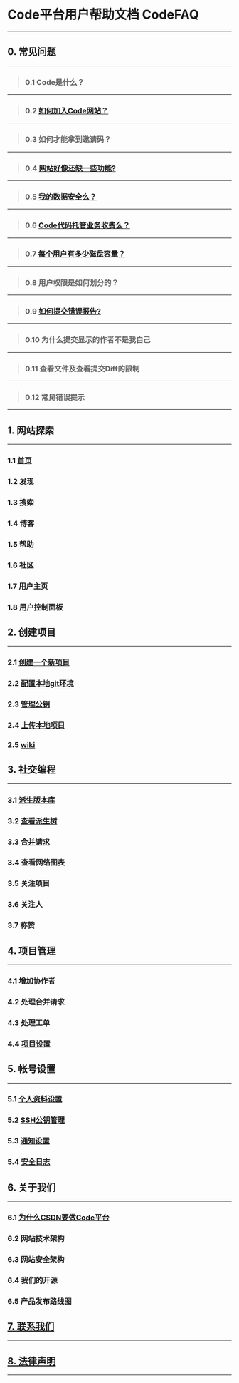 # **Code平台用户帮助文档 CodeFAQ**

----------

## **0. 常见问题**

----------
>### 0.1 Code是什么？

----------
>### 0.2 [如何加入Code网站？](https://github.com/hadesli/CodeFAQ/blob/master/FAQ_0_2.md "如何加入Code网站？")

----------
>### 0.3 如何才能拿到邀请码？

----------
>### 0.4 [网站好像还缺一些功能?](https://raw.github.com/hadesli/CodeFAQ/master/FAQ_0_4.md "网站好像还缺一些功能?")

----------
>### 0.5 [我的数据安全么？](https://raw.github.com/hadesli/CodeFAQ/master/FAQ_0_5.md "我的数据安全么")

----------
>### 0.6 [Code代码托管业务收费么？](https://github.com/hadesli/CodeFAQ/blob/master/FAQ_0_6.md "Code代码托管业务收费么?")

----------
>### 0.7 [每个用户有多少磁盘容量？](https://github.com/hadesli/CodeFAQ/blob/master/FAQ_0_7.md "每个用户有多少磁盘容量?")

----------
>### 0.8 用户权限是如何划分的？

----------
>### 0.9 [如何提交错误报告?](https://github.com/hadesli/CodeFAQ/blob/master/FAQ_0_9.md "如何提交错误报告?")

----------
>### 0.10 为什么提交显示的作者不是我自己

----------
>### 0.11 查看文件及查看提交Diff的限制

----------
>### 0.12 常见错误提示

----------


## **1. 网站探索**
----------
### 1.1 [首页](https://github.com/hadesli/CodeFAQ/blob/master/FAQ_1_1.md "首页")
### 1.2 发现
### 1.3 搜索
### 1.4 博客
### 1.5 帮助
### 1.6 社区
### 1.7 用户主页
### 1.8 用户控制面板


## **2. 创建项目**
----------
### 2.1 [创建一个新项目](https://github.com/hadesli/CodeFAQ/blob/master/FAQ_2_1.md "创建一个新项目")
### 2.2 [配置本地git环境](https://github.com/hadesli/CodeFAQ/blob/master/FAQ_2_2.md "配置本地git环境")
### 2.3 [管理公钥](https://github.com/hadesli/CodeFAQ/blob/master/FAQ_2_3.md "管理公钥")
### 2.4 [上传本地项目](https://github.com/hadesli/CodeFAQ/blob/master/FAQ_2_4.md "上传本地项目")
### 2.5 [wiki](https://github.com/hadesli/CodeFAQ/blob/master/FAQ_2_5.md "wiki")


## **3. 社交编程**
----------
### 3.1 [派生版本库](https://github.com/hadesli/CodeFAQ/blob/master/FAQ_3_1.md "派生版本库")
### 3.2 [查看派生树](https://github.com/hadesli/CodeFAQ/blob/master/FAQ_3_2.md "查看派生树")
### 3.3 [合并请求](https://github.com/hadesli/CodeFAQ/blob/master/FAQ_3_3.md "合并请求")
### 3.4 查看网络图表
### 3.5 关注项目
### 3.6 关注人
### 3.7 称赞


## **4. 项目管理**
----------
### 4.1 增加协作者
### 4.2 处理合并请求
### 4.3 处理工单
### 4.4 [项目设置](https://github.com/hadesli/CodeFAQ/blob/master/FAQ_4_4.md "项目设置")


## **5. 帐号设置**
----------
### 5.1 [个人资料设置](https://github.com/hadesli/CodeFAQ/blob/master/FAQ_5_1.md "个人资料设置")
### 5.2 [SSH公钥管理](https://github.com/hadesli/CodeFAQ/blob/master/FAQ_5_2.md "SSH公钥管理")
### 5.3 [通知设置](https://github.com/hadesli/CodeFAQ/blob/master/FAQ_5_3.md "通知设置")
### 5.4 [安全日志](https://github.com/hadesli/CodeFAQ/blob/master/FAQ_5_4.md "安全日志")

## **6. 关于我们**
----------
### 6.1 [为什么CSDN要做Code平台](https://github.com/hadesli/CodeFAQ/blob/master/FAQ_6_1.md "为什么CSDN要做Code平台")
### 6.2 网站技术架构
### 6.3 网站安全架构
### 6.4 我们的开源
### 6.5 产品发布路线图

## [**7. 联系我们**](https://github.com/hadesli/CodeFAQ/blob/master/FAQ_7_0.md "联系我们")
----------

## [**8. 法律声明**](https://github.com/hadesli/CodeFAQ/blob/master/FAQ_8.md "法律声明")
----------
